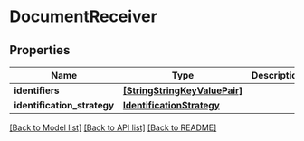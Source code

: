 # DocumentReceiver


## Properties
Name | Type | Description | Notes
------------ | ------------- | ------------- | -------------
**identifiers** | [**[StringStringKeyValuePair]**](StringStringKeyValuePair.md) |  | 
**identification_strategy** | [**IdentificationStrategy**](IdentificationStrategy.md) |  | 

[[Back to Model list]](../README.md#documentation-for-models) [[Back to API list]](../README.md#documentation-for-api-endpoints) [[Back to README]](../README.md)


